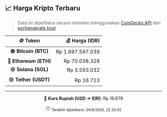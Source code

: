 

<!-- HARGA_KRIPTO -->
## 📈 Harga Kripto Terbaru

> Data ini diperbarui secara otomatis menggunakan [CoinGecko API](https://www.coingecko.com/) dan [exchangerate.host](https://exchangerate.host/)

<div align="center">

| 🪙 Token | 💰 Harga (IDR) |
|:------:|---------------:|
| 🟠 **Bitcoin (BTC)**   | Rp 1.897.597.039 |
| 🔵 **Ethereum (ETH)**  | Rp 70.038.328 |
| 🟣 **Solana (SOL)**    | Rp 3.593.032 |
| 🟢 **Tether (USDT)**   | Rp 16.713 |

---

💱 **Kurs Rupiah (USD → IDR)**: Rp 16.679

🕒 <sub>Terakhir diperbarui: 24/9/2025, 22.20.02</sub>

</div>
<!-- /HARGA_KRIPTO -->